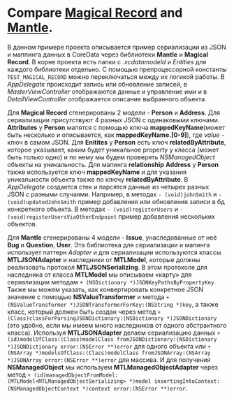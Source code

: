 # Compare [Magical Record](https://github.com/MagicalPanda/MagicalRecord) and [Mantle](https://github.com/Mantle/Mantle).

В данном примере проекта описывается пример сериализации из JSON и маппинга данных в CoreData через библиотеки **Mantle** и **Magical Record**. В корне проекта есть папки с _.xcdatamodeld_ и _Entities_ для каждого библиотеки отдельно. С помощью препроцессорной константы ```TEST_MAGICAL_RECORD``` можно переключаться между их логикой работы. В _AppDelegate_ происходит запись или обновление записей, в _MasterViewController_ отображаются данные и управление ими и в _DetailViewController_ отображается описание выбранного объекта.

Для **Magical Record** сгенерированы 2 модели - **Person** и **Address**. Для сериализации присутствуют 4 разных JSON с одинаковыми ключами. **Attributes** у **Person** мапятся с помощью ключа **mappedKeyName**(может быть несколько и описывается, как **mappedKeyName.[0-9]**), где _value_ - ключ в самом JSON. Для **Enitites** у **Person** есть ключ **relatedByAttribute**, которое указывает, каким будет уникальное property у класса (может быть только одно) и по нему мы будем проверять _NSManagedObject_ объекты на уникальность. Для мапинга **relationship** **Address** у **Person** также используется ключ **mappedKeyName** и для указания уникальности объекта также по ключу **relatedByAttribute**.
В _AppDelegate_ создается стек и парсятся данные из четырех разных JSON с разными случаями. Например, в методах ```- (void)johnSmith``` и ```- (void)updatedJohnSmith``` пример добавления или обновления записи в бд конкретного объекта. В методах ```- (void)registerUsers``` и ```- (void)registerUsersViaOtherEndpoint``` пример добавления нескольких объектов.

Для **Mantle** сгенерированы 4 модели - **Issue**, унаследованные от неё **Bug** и **Question**, **User**. Эта библиотека для сериализации и мапинга использует паттерн _Adapter_ и для сериализации используются классы **MTLJSONAdapter** и наследники от **MTLModel**, которые должны реализовать протокол **MTLJSONSerializing**. В этом протоколе для наследника от класса **MTLModel** мы описываем «карту» для сериализации методам ```+ (NSDictionary *)JSONKeyPathsByPropertyKey```. Также мы можем указать, как конвертировать конкретное JSON значение с помощью **NSValueTransformer** и метода ```+ (NSValueTransformer *)JSONTransformerForKey:(NSString *)key```, а также класс, который должен быть создан через метод ```+ (Class)classForParsingJSONDictionary:(NSDictionary *)JSONDictionary``` (это удобно, если мы имеем много наследников от одного абстрактного класса). Используя **MTLJSONAdapter** делаем сериализацию данных ```+ (id)modelOfClass:(Class)modelClass fromJSONDictionary:(NSDictionary *)JSONDictionary error:(NSError **)error``` для одного объекта или ```+ (NSArray *)modelsOfClass:(Class)modelClass fromJSONArray:(NSArray *)JSONArray error:(NSError **)error``` для массива. И для получения **NSManagedObject** мы используем **MTLManagedObjectAdapter** через метод ```+ (id)managedObjectFromModel:(MTLModel<MTLManagedObjectSerializing> *)model insertingIntoContext:(NSManagedObjectContext *)context error:(NSError **)error```. 